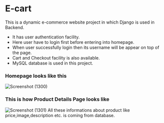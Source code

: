 # E-cart
This is a dynamic e-commerce website project in which Django is used in Backend.
 * It has user authentication facility.
  * Here user have to login first before entering into homepage.
  * When user successfully login then its username will be appear on top of the page.
  * Cart and Checkout facility is also available.
  * MySQL database is used in this project.

### Homepage looks like this
![Screenshot (1300)](https://user-images.githubusercontent.com/82999506/129484050-3fd566d2-49c0-4621-9d2d-135777d1b3f4.png)

### This is how Product Details Page looks like
![Screenshot (1301)](https://user-images.githubusercontent.com/82999506/129484063-bd73bbfa-43ba-43b2-83f6-7662e02c13fb.png)
All these informations about product like price,image,description etc. is coming from database.
